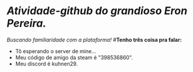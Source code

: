 # _Atividade-github do grandioso Eron Pereira._
*Buscando familiaridade com a plataforma!*
#**Tenho três coisa pra falar:**
* Tô esperando o server de mine...
* Meu código de amigo da steam é "398536860".
* Meu discord é kuhnen29.
